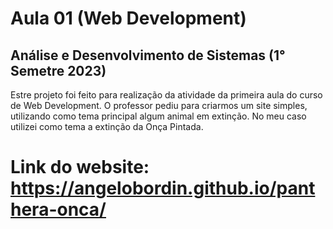 # Aula 01 (Web Development)
## Análise e Desenvolvimento de Sistemas (1° Semetre 2023)

Estre projeto foi feito para realização da atividade da primeira aula do curso de Web Development.
O professor pediu para criarmos um site simples, utilizando como tema principal algum animal em extinção.
No meu caso utilizei como tema a extinção da Onça Pintada.

# Link do website: https://angelobordin.github.io/panthera-onca/
